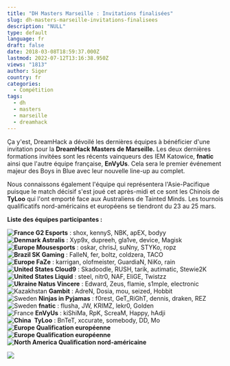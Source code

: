 ```yaml
---
title: "DH Masters Marseille : Invitations finalisées"
slug: dh-masters-marseille-invitations-finalisees
description: "NULL"
type: default
language: fr
draft: false
date: 2018-03-08T18:59:37.000Z
lastmod: 2022-07-12T13:16:38.950Z
views: "1813"
author: Siger
country: fr
categories:
  - Compétition
tags:
  - dh
  - masters
  - marseille
  - dreamhack
---
```

Ça y'est, DreamHack a dévoilé les dernières équipes à bénéficier d'une invitation pour la **DreamHack Masters de Marseille.** Les deux dernières formations invitées sont les récents vainqueurs des IEM Katowice, **fnatic** ainsi que l'autre équipe française, **EnVyUs**. Cela sera le premier événement majeur des Boys in Blue avec leur nouvelle line-up au complet.  
  
Nous connaissons également l'équipe qui représentera l'Asie-Pacifique puisque le match décisif s'est joué cet après-midi et ce sont les Chinois de **TyLoo** qui l'ont emporté face aux Australiens de Tainted Minds. Les tournois qualificatifs nord-américains et européens se tiendront du 23 au 25 mars.

**Liste des équipes participantes :**

**![France](/images/countries/fr.svg)⁠ G2 Esports** : shox, kennyS, NBK, apEX, bodyy  
**![Denmark](/images/countries/dk.svg)⁠ Astralis** : Xyp9x, dupreeh, gla1ve, device, Magisk  
**![Europe](/images/countries/eu.svg)⁠ Mousesports** : oskar, chrisJ, suNny, STYKo, ropz  
**![Brazil](/images/countries/br.svg)⁠ SK Gaming** : FalleN, fer, boltz, coldzera, TACO  
**![Europe](/images/countries/eu.svg)⁠ FaZe** : karrigan, olofmeister, GuardiaN, NiKo, rain  
**![United States](/images/countries/us.svg)⁠ Cloud9** : Skadoodle, RUSH, tarik, autimatic, Stewie2K  
**![United States](/images/countries/us.svg)⁠ Liquid** : steel, nitr0, NAF, EliGE, Twistzz  
**![Ukraine](/images/countries/ua.svg)⁠ Natus Vincere** : Edward, Zeus, flamie, s1mple, electronic  
![Kazakhstan](/images/countries/kz.svg)⁠ ⁠**Gambit** : AdreN, Dosia, mou, seized, Hobbit  
![Sweden](/images/countries/se.svg)⁠ ⁠**Ninjas in Pyjamas** : f0rest, GeT\_RiGhT, dennis, draken, REZ  
![Sweden](/images/countries/se.svg)⁠ ⁠**fnatic** : flusha, JW, KRIMZ, lekr0, Golden  
![France](/images/countries/fr.svg)⁠ **⁠EnVyUs** : kiShiMa, RpK, ScreaM, Happy, hAdji  
**![China](/images/countries/cn.svg)⁠ ⁠** **TyLoo** : BnTeT, xccurate, somebody, DD, Mo  
**![Europe](/images/countries/eu.svg)⁠ Qualification européenne**  
**![Europe](/images/countries/eu.svg)⁠ Qualification européenne**  
**![North America](/images/countries/uc.svg)⁠ Qualification nord-américaine**

![](/images/articles/5aa18331e3de5/images/zxl5AQ31lJ7hZIMZWJcXB0J2RMstvKWIYAg77YPG.jpeg)
